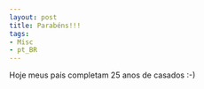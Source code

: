 ```yaml
---
layout: post
title: Parabéns!!!
tags:
- Misc
- pt_BR
---
```

Hoje meus pais completam 25 anos de casados :-)
